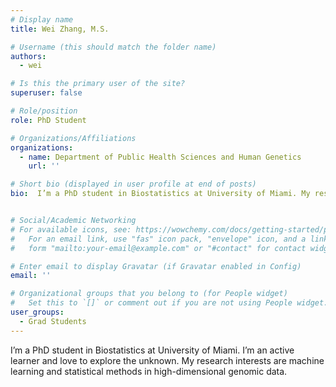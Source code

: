 ```yaml
---
# Display name
title: Wei Zhang, M.S.

# Username (this should match the folder name)
authors:
  - wei

# Is this the primary user of the site?
superuser: false

# Role/position
role: PhD Student

# Organizations/Affiliations
organizations:
  - name: Department of Public Health Sciences and Human Genetics
    url: ''

# Short bio (displayed in user profile at end of posts)
bio:  I’m a PhD student in Biostatistics at University of Miami. My research interests are machine learning and statistical methods in high-dimensional genomic data.


# Social/Academic Networking
# For available icons, see: https://wowchemy.com/docs/getting-started/page-builder/#icons
#   For an email link, use "fas" icon pack, "envelope" icon, and a link in the
#   form "mailto:your-email@example.com" or "#contact" for contact widget.

# Enter email to display Gravatar (if Gravatar enabled in Config)
email: ''

# Organizational groups that you belong to (for People widget)
#   Set this to `[]` or comment out if you are not using People widget.
user_groups:
  - Grad Students
---
```


I’m a PhD student in Biostatistics at University of Miami. I’m an active learner and love to explore the unknown. My research interests are machine learning and statistical methods in high-dimensional genomic data.
